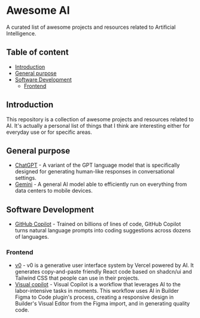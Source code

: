 # Awesome AI

A curated list of awesome projects and resources related to Artificial Intelligence.

## Table of content

- [Introduction](#introduction)
- [General purpose](#general-purpose)
- [Software Development](#software-development)
  - [Frontend](#frontend)

## Introduction

This repository is a collection of awesome projects and resources related to AI. It's actually a personal
list of things that I think are interesting either for everyday use or for specific areas.

## General purpose

- [ChatGPT](https://openai.com/blog/chatgpt) - A variant of the GPT language model that is specifically designed for generating human-like
  responses in conversational settings.
- [Gemini](https://deepmind.google/technologies/gemini/#introduction) - A general AI model able to efficiently run on everything from data centers to mobile devices.

## Software Development

- [GitHub Copilot](https://github.com/features/copilot) - Trained on billions of lines of code, GitHub Copilot turns natural language
  prompts into coding suggestions across dozens of languages.

### Frontend

- [v0](https://v0.dev/) - v0 is a generative user interface system by Vercel powered by AI. It generates copy-and-paste friendly React
  code based on shadcn/ui and Tailwind CSS that people can use in their projects.
- [Visual copilot](https://www.builder.io/c/docs/import-from-figma) - Visual Copilot is a workflow that leverages AI to the labor-intensive tasks
  in moments. This workflow uses AI in Builder Figma to Code plugin's process, creating a responsive design in Builder's Visual Editor from the
  Figma import, and in generating quality code.
